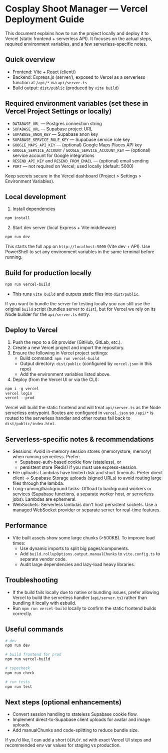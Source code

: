 # Cosplay Shoot Manager — Vercel Deployment Guide

This document explains how to run the project locally and deploy it to Vercel (static frontend + serverless API). It focuses on the actual steps, required environment variables, and a few serverless-specific notes.

## Quick overview
- Frontend: Vite + React (client/)
- Backend: Express.js (server/), exposed to Vercel as a serverless function at `/api/*` via `api/server.ts`
- Build output: `dist/public` (produced by `vite build`)

## Required environment variables (set these in Vercel Project Settings or locally)
- `DATABASE_URL` — Postgres connection string
- `SUPABASE_URL` — Supabase project URL
- `SUPABASE_ANON_KEY` — Supabase anon key
- `SUPABASE_SERVICE_ROLE_KEY` — Supabase service role key
- `GOOGLE_MAPS_API_KEY` — (optional) Google Maps Places API key
- `GOOGLE_SERVICE_ACCOUNT` / `GOOGLE_SERVICE_ACCOUNT_KEY` — (optional) service account for Google integrations
- `RESEND_API_KEY` and `RESEND_FROM_EMAIL` — (optional) email sending
- `PORT` — not required on Vercel; used locally (default: 5000)

Keep secrets secure in the Vercel dashboard (Project > Settings > Environment Variables).

## Local development
1. Install dependencies
```powershell
npm install
```

2. Start dev server (local Express + Vite middleware)
```powershell
npm run dev
```

This starts the full app on `http://localhost:5000` (Vite dev + API). Use PowerShell to set any environment variables in the same terminal before running.

## Build for production locally
```powershell
npm run vercel-build
```
- This runs `vite build` and outputs static files into `dist/public`.

If you want to bundle the server for testing locally you can still use the original `build` script (bundles server to `dist`), but for Vercel we rely on its Node builder for the `api/server.ts` entry.

## Deploy to Vercel
1. Push the repo to a Git provider (GitHub, GitLab, etc.).
2. Create a new Vercel project and import the repository.
3. Ensure the following in Vercel project settings:
   - Build command: `npm run vercel-build`
   - Output directory: `dist/public` (configured by `vercel.json` in this repo)
   - Add the environment variables listed above.
4. Deploy (from the Vercel UI or via the CLI):
```powershell
npm i -g vercel
vercel login
vercel --prod
```

Vercel will build the static frontend and will treat `api/server.ts` as the Node serverless entrypoint. Routes are configured in `vercel.json` so `/api/*` is routed to the serverless handler and other routes fall back to `dist/public/index.html`.

## Serverless-specific notes & recommendations
- Sessions: Avoid in-memory session stores (memorystore, memory) when running serverless. Prefer:
  - Supabase-auth-based cookie flow (stateless), or
  - persistent store (Redis) if you must use express-session.
- File uploads: Lambdas have limited disk and short timeouts. Prefer direct client -> Supabase Storage uploads (signed URLs) to avoid routing large files through the lambda.
- Long-running/background tasks: Offload to background workers or services (Supabase functions, a separate worker host, or serverless jobs). Lambdas are ephemeral.
- WebSockets: Serverless lambdas don't host persistent sockets. Use a managed WebSocket provider or separate server for real-time features.

## Performance
- Vite built assets show some large chunks (>500KB). To improve load times:
  - Use dynamic imports to split big pages/components.
  - Add `build.rollupOptions.output.manualChunks` to `vite.config.ts` to separate vendor code.
  - Audit large dependencies and lazy-load heavy libraries.

## Troubleshooting
- If the build fails locally due to native or bundling issues, prefer allowing Vercel to build the serverless handler (`api/server.ts`) rather than bundling it locally with esbuild.
- Run `npm run vercel-build` locally to confirm the static frontend builds correctly.

## Useful commands
```powershell
# dev
npm run dev

# build frontend for prod
npm run vercel-build

# typecheck
npm run check

# run tests
npm run test
```

## Next steps (optional enhancements)
- Convert session handling to stateless Supabase cookie flow.
- Implement direct-to-Supabase client uploads for avatar and image uploads.
- Add manualChunks and code-splitting to reduce bundle size.

If you'd like, I can add a short `DEPLOY.md` with exact Vercel UI steps and recommended env var values for staging vs production.